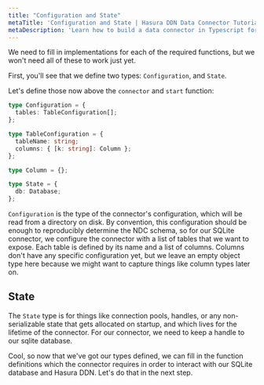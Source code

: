 ```yaml
---
title: "Configuration and State"
metaTitle: 'Configuration and State | Hasura DDN Data Connector Tutorial'
metaDescription: 'Learn how to build a data connector in Typescript for Hasura DDN'
---
```


We need to fill in implementations for each of the required functions, but we won't need all of these to work just yet.

First, you'll see that we define two types: `Configuration`, and `State`.

Let's define those now above the `connector` and `start` function:

```typescript
type Configuration = {
  tables: TableConfiguration[];
};

type TableConfiguration = {
  tableName: string;
  columns: { [k: string]: Column };
};

type Column = {};

type State = {
  db: Database;
};
```

`Configuration` is the type of the connector's configuration, which will be read from a directory on disk. By
convention, this configuration should be enough to reproducibly determine the NDC schema, so for our SQLite connector,
we configure the connector with a list of tables that we want to expose. Each table is defined by its name and a list of
columns. Columns don't have any specific configuration yet, but we leave an empty object type here because we might want
to capture things like column types later on.

[//]: # (TODO: What does it mean to validate the configuration? What does it mean to have a validated configuration?)

## State

The `State` type is for things like connection pools, handles, or any non-serializable state that gets allocated on
startup, and which lives for the lifetime of the connector. For our connector, we need to keep a handle to our sqlite
database.

Cool, so now that we've got our types defined, we can fill in the function definitions which the connector requires 
in order to interact with our SQLite database and Hasura DDN. Let's do that in the next step.